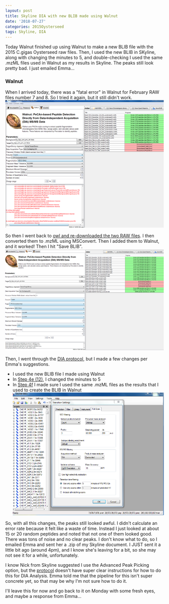 ```yaml
---
layout: post
title: Skyline DIA with new BLIB made using Walnut
date: '2018-07-27'
categories: 2015Oysterseed
tags: Skyline, DIA
---
```

Today Walnut finished up using Walnut to make a new BLIB file with the 2015 C.gigas Oysterseed raw files. Then, I used the new BLIB in SKyline, along with changing the minutes to 5, and double-checking I used the same .mzML files used in Walnut as my results in Skyline. The peaks still look pretty bad. I just emailed Emma...

### Walnut
When I arrived today, there was a "fatal error" in Walnut for February RAW files number 7 and 8. So I tried it again, but it still didn't work.       
![img](../notebook-images/FatalError.PNG)

So then I went back to [owl and re-downloaded the two RAW files](http://owl.fish.washington.edu/phainopepla/C_gigas/2015-12-30/). I then converted them to .mzML using MSConvert. Then I added them to Walnut, and it worked! Then I hit "Save BLIB".         
![img](../notebook-images/finishedBLIB.PNG)

Then, I went through the [DIA protocol](https://github.com/RobertsLab/resources/blob/master/protocols/DIA-data-Analyses.md), but I made a few changes per Emma's suggestions. 
- I used the new BLIB file I made using Walnut
- In [Step 4e (12)](https://github.com/RobertsLab/resources/blob/master/protocols/DIA-data-Analyses.md#step-4e-adjust-transition-settings-in-skyline), I changed the minutes to 5
- In [Step 4f](https://github.com/RobertsLab/resources/blob/master/protocols/DIA-data-Analyses.md#step-4f-import-dia-data-into-skyline) I made sure I used the same .mzML files as the results that I used to create the BLIB in Walnut
![img](../notebook-images/DIAStep4e-change-to-5mins.PNG)

So, with all this changes, the peaks still looked awful. I didn't calculate an error rate because it felt like a waste of time. Instead I just looked at about 15 or 20 random peptides and noted that not one of them looked good. There was tons of noise and no clear peaks. I don't know what to do, so I emailed Emma and sent her a .zip of my Skyline document. I JUST sent it a little bit ago (around 4pm), and I know she's leaving for a bit, so she may not see it for a while, unfortunately. 

I know Nick from Skyline suggested I use the Advanced Peak Picking option, but the [protocol](https://skyline.ms/_webdav/home/software/Skyline/@files/tutorials/PeakPicking_2-5.pdf) doesn't have super clear instructions for how to do this for DIA Analysis. Emma told me that the pipeline for this isn't super concrete yet, so that may be why I'm not sure how to do it. 

I'll leave this for now and go back to it on Monday with some fresh eyes, and maybe a response from Emma...
